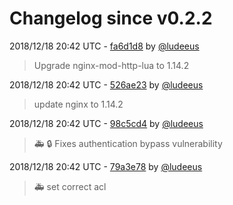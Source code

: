 # Changelog since v0.2.2

2018/12/18 20:42 UTC - [fa6d1d8](https://github.com/hassio-addons/addon-mqtt/commit/fa6d1d86806be6af9cc598c77caeb2c3fb91f506) by [@ludeeus](https://github.com/ludeeus)
> Upgrade nginx-mod-http-lua to 1.14.2 

2018/12/18 20:42 UTC - [526ae23](https://github.com/hassio-addons/addon-mqtt/commit/526ae2354801016dad5dc0a93216a42cd1170618) by [@ludeeus](https://github.com/ludeeus)
> update nginx to 1.14.2 

2018/12/18 20:42 UTC - [98c5cd4](https://github.com/hassio-addons/addon-mqtt/commit/98c5cd4c917c3ad0ff815759e2a8d8a3d0baac76) by [@ludeeus](https://github.com/ludeeus)
> 🚑 🔒 Fixes authentication bypass vulnerability 

2018/12/18 20:42 UTC - [79a3e78](https://github.com/hassio-addons/addon-mqtt/commit/79a3e786007bee7f72a869c5aeb09b523b33279e) by [@ludeeus](https://github.com/ludeeus)
> 🚑 set correct acl 


